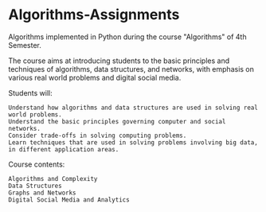 # Algorithms-Assignments

Algorithms implemented in Python during the course "Algorithms" of 4th Semester.

The course aims at introducing students to the basic principles and techniques of algorithms, data structures, and networks, with emphasis on various real world problems and digital social media.

Students will:

    Understand how algorithms and data structures are used in solving real world problems.
    Understand the basic principles governing computer and social networks.
    Consider trade-offs in solving computing problems.
    Learn techniques that are used in solving problems involving big data, in different application areas.

Course contents:

    Algorithms and Complexity
    Data Structures
    Graphs and Networks
    Digital Social Media and Analytics

